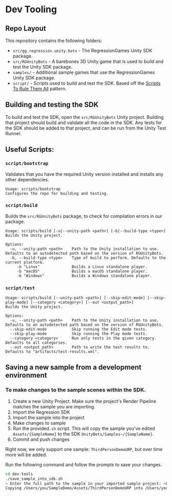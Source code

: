 # Dev Tooling

## Repo Layout

This repository contains the following folders:

* `src/gg.regression.unity.bots` - The RegressionGames Unity SDK package.
* `src/RGUnityBots` - A barebones 3D Unity game that is used to build and test the Unity SDK package.
* `samples/` - Additional sample games that use the RegressionGames Unity SDK package.
* `script/` - Scripts used to build and test the SDK. Based off the [Scripts To Rule Them All](https://github.com/github/scripts-to-rule-them-all) pattern.

## Building and testing the SDK

To build and test the SDK, open the `src/RGUnityBots` Unity project.
Building that project should build and validate all the code in the SDK.
Any tests for the SDK should be added to that project, and can be run from the Unity Test Runner.

## Useful Scripts:

### `script/bootstrap`

Validates that you have the required Unity version installed and installs any other dependencies.

```
Usage: scripts/bootstrap
Configures the repo for building and testing.
```

### `script/build`

Builds the `src/RGUnityBots` package, to check for compilation errors in our package.

```
Usage: scripts/build [-u|--unity-path <path>] [-b|--build-type <type>]
Builds the Unity project.

Options:
  -u, --unity-path <path>    Path to the Unity installation to use. Defaults to an autodetected path based on the version of RGUnityBots.
  -b, --build-type <type>    Type of build to perform. Defaults to the current platform.
     -b "Linux"              Builds a Linux standalone player.
     -b "macOS"              Builds a macOS standalone player.
     -b "Windows"            Builds a Windows standalone player.
```

### `script/test`

```
Usage: scripts/build [--unity-path <path>] [--skip-edit-mode] [--skip-play-mode] [--category <category>] [--out <output_path>]
Builds the Unity project.

Options:
  -u, --unity-path <path>    Path to the Unity installation to use. Defaults to an autodetected path based on the version of RGUnityBots.
  --skip-edit-mode           Skip running the Edit mode tests.
  --skip-play-mode           Skip running the Play mode tests.
  --category <category>      Run only tests in the given category. Defaults to all categories.
  --out <output_path>        Path to write the test results to. Defaults to "artifacts/test-results.xml".
```

## Saving a new sample from a development environment

### To make changes to the sample scenes within the SDK.

1. Create a new Unity Project. Make sure the project's Render Pipeline matches the sample you are importing.
2. Import the Regression SDK
3. Import the sample into the project
4. Make changes to sample
5. Run the provided`.sh` script. This will copy the sample you've edited `Assets/{SampleName}` to the 
SDK `UnityBots/Samples~/{SampleName}`.
6. Commit and push changes

Right now, we only support one sample: `ThirdPersonDemoURP`, but over time more will be added.

Run the following command and follow the prompts to save your changes.

```bash
cd dev-tools
./save_sample_into_sdk.sh
> Enter the full path to the sample in your imported sample project: <COPY THE ABSOLUTE PATH OF YOUR SAMPLE HERE>
Copying /Users/you/SampleDemo/Assets/ThirdPersonDemoURP into /Users/you/RGUnityBots/Samples~
```
